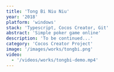```yaml
---
title: 'Tong Bi Niu Niu'
year: '2018'
platform: 'windows'
stack: 'Typescript, Cocos Creator, Git'
abstract: 'Simple poker game online'
description: 'To be continued...'
category: 'Cocos Creator Project'
image: '/images/works/tongbi.png'
video:
  - '/videos/works/tongbi-demo.mp4'
---
```

